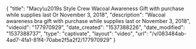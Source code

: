 {
    "title": "Macy\u2019s Style Crew Wacoal Awareness Gift with purchase while supplies last Or November 3, 2018",
    "description": "Wacoal awareness bra gift with purchase while supplies last or November 3, 2018",
    "videoid": "177970929",
    "date_created": "1537388226",
    "date_modified": "1537388737",
    "type": "captivate",
    "layout": "video",
    "url": "\/v\/083484ab-4ad7-4fa1-81f4-70abe2f5a2f2\/177970929"
}
